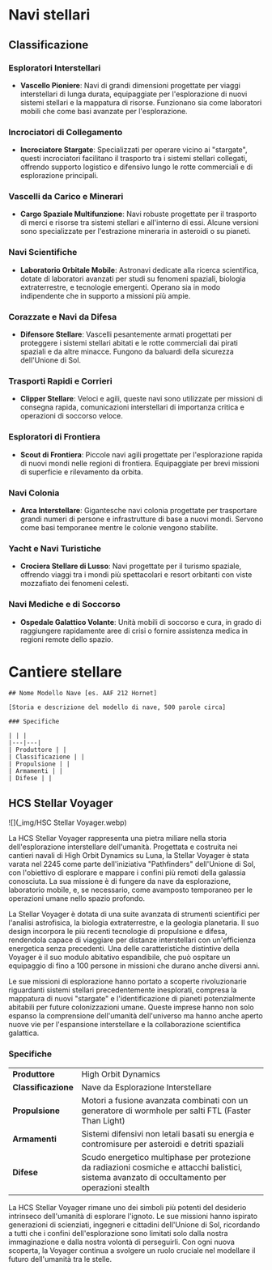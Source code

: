 # Navi stellari

## Classificazione

### Esploratori Interstellari
- **Vascello Pioniere**: Navi di grandi dimensioni progettate per viaggi interstellari di lunga durata, equipaggiate per l'esplorazione di nuovi sistemi stellari e la mappatura di risorse. Funzionano sia come laboratori mobili che come basi avanzate per l'esplorazione.

### Incrociatori di Collegamento
- **Incrociatore Stargate**: Specializzati per operare vicino ai "stargate", questi incrociatori facilitano il trasporto tra i sistemi stellari collegati, offrendo supporto logistico e difensivo lungo le rotte commerciali e di esplorazione principali.

### Vascelli da Carico e Minerari
- **Cargo Spaziale Multifunzione**: Navi robuste progettate per il trasporto di merci e risorse tra sistemi stellari e all'interno di essi. Alcune versioni sono specializzate per l'estrazione mineraria in asteroidi o su pianeti.
  
### Navi Scientifiche
- **Laboratorio Orbitale Mobile**: Astronavi dedicate alla ricerca scientifica, dotate di laboratori avanzati per studi su fenomeni spaziali, biologia extraterrestre, e tecnologie emergenti. Operano sia in modo indipendente che in supporto a missioni più ampie.

### Corazzate e Navi da Difesa
- **Difensore Stellare**: Vascelli pesantemente armati progettati per proteggere i sistemi stellari abitati e le rotte commerciali dai pirati spaziali e da altre minacce. Fungono da baluardi della sicurezza dell'Unione di Sol.

### Trasporti Rapidi e Corrieri
- **Clipper Stellare**: Veloci e agili, queste navi sono utilizzate per missioni di consegna rapida, comunicazioni interstellari di importanza critica e operazioni di soccorso veloce.

### Esploratori di Frontiera
- **Scout di Frontiera**: Piccole navi agili progettate per l'esplorazione rapida di nuovi mondi nelle regioni di frontiera. Equipaggiate per brevi missioni di superficie e rilevamento da orbita.

### Navi Colonia
- **Arca Interstellare**: Gigantesche navi colonia progettate per trasportare grandi numeri di persone e infrastrutture di base a nuovi mondi. Servono come basi temporanee mentre le colonie vengono stabilite.

### Yacht e Navi Turistiche
- **Crociera Stellare di Lusso**: Navi progettate per il turismo spaziale, offrendo viaggi tra i mondi più spettacolari e resort orbitanti con viste mozzafiato dei fenomeni celesti.

### Navi Mediche e di Soccorso
- **Ospedale Galattico Volante**: Unità mobili di soccorso e cura, in grado di raggiungere rapidamente aree di crisi o fornire assistenza medica in regioni remote dello spazio.

# Cantiere stellare

```
## Nome Modello Nave [es. AAF 212 Hornet]

[Storia e descrizione del modello di nave, 500 parole circa]

### Specifiche

| | |
|---|---|
| Produttore | |
| Classificazione | |
| Propulsione | |
| Armamenti | |
| Difese | | 
```
## HCS Stellar Voyager

![](_img/HSC Stellar Voyager.webp)

La HCS Stellar Voyager rappresenta una pietra miliare nella storia dell'esplorazione interstellare dell'umanità. Progettata e costruita nei cantieri navali di High Orbit Dynamics su Luna, la Stellar Voyager è stata varata nel 2245 come parte dell'iniziativa "Pathfinders" dell'Unione di Sol, con l'obiettivo di esplorare e mappare i confini più remoti della galassia conosciuta. La sua missione è di fungere da nave da esplorazione, laboratorio mobile, e, se necessario, come avamposto temporaneo per le operazioni umane nello spazio profondo.

La Stellar Voyager è dotata di una suite avanzata di strumenti scientifici per l'analisi astrofisica, la biologia extraterrestre, e la geologia planetaria. Il suo design incorpora le più recenti tecnologie di propulsione e difesa, rendendola capace di viaggiare per distanze interstellari con un'efficienza energetica senza precedenti. Una delle caratteristiche distintive della Voyager è il suo modulo abitativo espandibile, che può ospitare un equipaggio di fino a 100 persone in missioni che durano anche diversi anni.

Le sue missioni di esplorazione hanno portato a scoperte rivoluzionarie riguardanti sistemi stellari precedentemente inesplorati, compresa la mappatura di nuovi "stargate" e l'identificazione di pianeti potenzialmente abitabili per future colonizzazioni umane. Queste imprese hanno non solo espanso la comprensione dell'umanità dell'universo ma hanno anche aperto nuove vie per l'espansione interstellare e la collaborazione scientifica galattica.

### Specifiche

| | |
|---|---|
| **Produttore** | High Orbit Dynamics |
| **Classificazione** | Nave da Esplorazione Interstellare |
| **Propulsione** | Motori a fusione avanzata combinati con un generatore di wormhole per salti FTL (Faster Than Light) |
| **Armamenti** | Sistemi difensivi non letali basati su energia e contromisure per asteroidi e detriti spaziali |
| **Difese** | Scudo energetico multiphase per protezione da radiazioni cosmiche e attacchi balistici, sistema avanzato di occultamento per operazioni stealth |

La HCS Stellar Voyager rimane uno dei simboli più potenti del desiderio intrinseco dell'umanità di esplorare l'ignoto. Le sue missioni hanno ispirato generazioni di scienziati, ingegneri e cittadini dell'Unione di Sol, ricordando a tutti che i confini dell'esplorazione sono limitati solo dalla nostra immaginazione e dalla nostra volontà di perseguirli. Con ogni nuova scoperta, la Voyager continua a svolgere un ruolo cruciale nel modellare il futuro dell'umanità tra le stelle.